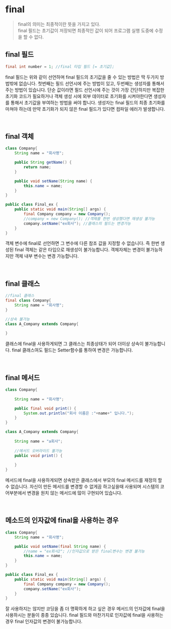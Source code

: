 # final
>final의 의미는 최종적이란 뜻을 가지고 있다.   
>final 필드는 초기값이 저장되면 최종적인 값이 되어 프로그램 실행 도중에 수정을 할 수 없다.

## final 필드

```java
final int number = 1; //final 타입 필드 [= 초기값];
```

final 필드는 위와 같이 선언하며 final 필드의 초기값을 줄 수 있는 방법은 딱 두가지 방법밖에 없습니다. 첫번째는 필드 선언시에 주는 방법이 있고, 두번째는 생성자를 통해서 주는 방법이 있습니다. 단순 값이라면 필드 선언시에 주는 것이 가장 간단하지만 복잡한 초기화 코드가 필요하거나 객체 생성 시에 외부 데이터로 초기화를 시켜야한다면 생성자를 통해서 초기값을 부여하는 방법을 써야 합니다. 생성자는 final 필드의 최종 초기화를 마쳐야 하는데 만약 초기화가 되지 않은 final 필드가 있다면 컴파일 에러가 발생합니다.

<br>

## final 객체

```java
class Company{
    String name = "회사명";

    public String getName() {
        return name;
    }

    public void setName(String name) {
        this.name = name;
    }
}

public class Final_ex {
    public static void main(String[] args) {
    	final Company company = new Company();
    	//company = new Company(); //객체를 한번 생성했다면 재생성 불가능
    	company.setName("ex회사"); //클래스의 필드는 변경가능
    }
}
```

객체 변수에 final로 선언하면 그 변수에 다른 참조 값을 지정할 수 없습니다. 즉 한번 생성된 final 객체는 같은 타입으로 재생성이 불가능합니다. 객체자체는 변경이 불가능하지만 객체 내부 변수는 변경 가능합니다.

<br>

## final 클래스

```java
//final 클래스
final class Company{
    String name = "회사명";
}

//상속 불가능
class A_Company extends Company{
	
}
```

클래스에 final을 사용하게되면 그 클래스는 최종상태가 되어 더이상 상속이 불가능합니다. final 클래스여도 필드는 Setter함수를 통하여 변경은 가능합니다.

<br>

## final 메서드

```java
class Company{
	
    String name = "회사명";

    public final void print() {
        System.out.println("회사 이름은 :"+name+" 입니다.");
    }
}

class A_Company extends Company{
	
    String name = "a회사";
	
    //메서드 오버라이드 불가능
    public void print() {
		
    }
}
```

메서드에 final을 사용하게되면 상속받은 클래스에서 부모의 final 메서드를 재정의 할 수 없습니다. 자신이 만든 메서드를 변경할 수 없게끔 하고싶을때 사용되며 시스템의 코어부분에서 변경을 원치 않는 메서드에 많이 구현되어 있습니다. 

<br>


## 메소드의 인자값에 final을 사용하는 경우

```java
class Company{
    String name = "회사명";

    public void setName(final String name) {
    	//name = "ex회사2"; //인자값으로 받은 final변수는 변경 불가능
        this.name = name;
    }
}

public class Final_ex {
    public static void main(String[] args) {
    	final Company company = new Company();
    	company.setName("ex회사");
    }
}
```
잘 사용하지는 않지만 코딩을 좀 더 명확하게 하고 싶은 경우 메서드의 인자값에 final을 사용하시는 분들이 종종 있습니다. final 필드와 마찬가지로 인자값에 final을 사용하는 경우 final 인자값의 변경이 불가능합니다.


